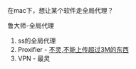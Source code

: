 
在mac下，想让某个软件走全局代理？

鲁大师-全局代理

1. ss的全局代理
2. Proxifier - [不灵,不能上传超过3M的东西](https://www.v2ex.com/t/319694)
3. VPN - 最灵
